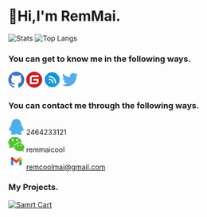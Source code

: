 
# 🥤Hi,I'm RemMai.  

![Stats](https://github-readme-stats.vercel.app/api?username=remmai)
![Top Langs](https://github-readme-stats.vercel.app/api/top-langs/?username=remmai&hide=javascript,css)


### You can get to know me in the following ways.
[![Github](./assets/github.png)](https://www.github.com/remmai) 
[![Gitee](./assets/gitee.png)](https://gitee.com/remmai)
[![Cnblogs](./assets/cnblogs.png)](https://www.cnblogs.com/remmai)
[![Twitter](./assets/twitter.png)](https://twitter.com/remmai7)

### You can contact me through the following ways.
![QQ](./assets/qq.png) 2464233121 <br>
![WeChat](./assets/wechat.png) remmaicool <br>
![Gmail](./assets/gmail.png) remcoolmai@gmail.com <br>
  
### My Projects.

[![Samrt Cart](https://github-readme-stats.vercel.app/api/pin/?username=remmai&repo=smartcat)](https://github.com/remmai/smartcat)
